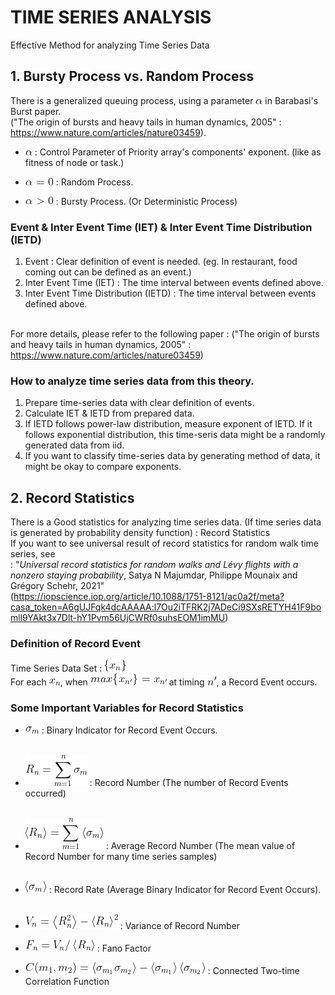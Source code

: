 # TIME SERIES ANALYSIS

Effective Method for analyzing Time Series Data


## 1. Bursty Process vs. Random Process

There is a generalized queuing process, using a parameter ![math](https://github.com/IDAH-BITBOX/TIME_SERIES_ANALYSIS/blob/main/math_img/CodeCogsEqn.gif) in Barabasi's Burst paper.
</br> ("The origin of bursts and heavy tails in human dynamics, 2005" : https://www.nature.com/articles/nature03459).

 * ![math](https://github.com/IDAH-BITBOX/TIME_SERIES_ANALYSIS/blob/main/math_img/CodeCogsEqn.gif) : Control Parameter of Priority array's components' exponent. (like as fitness of node or task.)

 * ![math](https://github.com/IDAH-BITBOX/TIME_SERIES_ANALYSIS/blob/main/math_img/CodeCogsEqn%20(1).gif) : Random Process.
 * ![math](https://github.com/IDAH-BITBOX/TIME_SERIES_ANALYSIS/blob/main/math_img/CodeCogsEqn%20(2).gif) : Bursty Process. (Or Deterministic Process)


### Event & Inter Event Time (IET) & Inter Event Time Distribution (IETD)

1. Event : Clear definition of event is needed. (eg. In restaurant, food coming out can be defined as an event.)
2. Inter Event Time (IET) : The time interval between events defined above.
3. Inter Event Time Distribution (IETD) : The time interval between events defined above.

</br>For more details, please refer to the following paper : ("The origin of bursts and heavy tails in human dynamics, 2005" : https://www.nature.com/articles/nature03459)


### How to analyze time series data from this theory.

1. Prepare time-series data with clear definition of events.
2. Calculate IET & IETD from prepared data.
3. If IETD follows power-law distribution, measure exponent of IETD. If it follows exponential distribution, this time-seris data might be a randomly generated data from iid.
4. If you want to classify time-series data by generating method of data, it might be okay to compare exponents.


## 2. Record Statistics

There is a Good statistics for analyzing time series data. (If time series data is generated by probability density function) : Record Statistics
</br> If you want to see universal result of record statistics for random walk time series, see</br> : "_Universal record statistics for random walks and Lévy flights with a nonzero staying probability_, Satya N Majumdar, Philippe Mounaix and Grégory Schehr, 2021"
</br>(https://iopscience.iop.org/article/10.1088/1751-8121/ac0a2f/meta?casa_token=A6gUJFqk4dcAAAAA:l7Ou2iTFRK2j7ADeCi9SXsRETYH41F9bomll9YAkt3x7Dlt-hY1Pvm56UjCWRf0suhsEOM1imMU)


### Definition of Record Event

Time Series Data Set : ![math](https://github.com/IDAH-BITBOX/TIME_SERIES_ANALYSIS/blob/main/math_img/CodeCogsEqn%20(6).gif)
</br> For each ![math](https://github.com/IDAH-BITBOX/TIME_SERIES_ANALYSIS/blob/main/math_img/CodeCogsEqn%20(5).gif), when ![math](https://github.com/IDAH-BITBOX/TIME_SERIES_ANALYSIS/blob/main/math_img/CodeCogsEqn%20(8).gif) at timing ![math](https://github.com/IDAH-BITBOX/TIME_SERIES_ANALYSIS/blob/main/math_img/CodeCogsEqn%20(9).gif), a Record Event occurs.


### Some Important Variables for Record Statistics

* ![math](https://github.com/IDAH-BITBOX/TIME_SERIES_ANALYSIS/blob/main/math_img/CodeCogsEqn%20(12).gif) : Binary Indicator for Record Event Occurs.</br></br>
* ![math](https://github.com/IDAH-BITBOX/TIME_SERIES_ANALYSIS/blob/main/math_img/CodeCogsEqn%20(11).gif) : Record Number (The number of Record Events occurred)</br></br>
* ![math](https://github.com/IDAH-BITBOX/TIME_SERIES_ANALYSIS/blob/main/math_img/CodeCogsEqn%20(10).gif) : Average Record Number (The mean value of Record Number for many time series samples)</br></br>
* ![math](https://github.com/IDAH-BITBOX/TIME_SERIES_ANALYSIS/blob/main/math_img/CodeCogsEqn%20(13).gif) : Record Rate (Average Binary Indicator for Record Event Occurs).</br></br>

* ![math](https://github.com/IDAH-BITBOX/TIME_SERIES_ANALYSIS/blob/main/math_img/CodeCogsEqn%20(16).gif) : Variance of Record Number
* ![math](https://github.com/IDAH-BITBOX/TIME_SERIES_ANALYSIS/blob/main/math_img/CodeCogsEqn%20(17).gif) : Fano Factor
* ![math](https://github.com/IDAH-BITBOX/TIME_SERIES_ANALYSIS/blob/main/math_img/CodeCogsEqn%20(18).gif) : Connected Two-time Correlation Function
